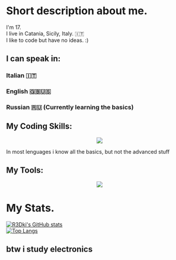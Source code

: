 # Short description about me.
I'm 17.
<br>I live in Catania, Sicily, Italy. 🇮🇹
<br>I like to code but have no ideas. :)
<br>

## I can speak in:
### Italian 🇮🇹
### English 🇬🇧🇺🇸
### Russian 🇷🇺 (Currently learning the basics)

## My Coding Skills:
<p align="center"><a href="https://r3dki.github.io"><img src="https://skillicons.dev/icons?i=arduino,rust,c,cpp,cs,dotnet,bash,html,css,js,java,kotlin,lua,py," /></a></p>
In most lenguages i know all the basics, but not the advanced stuff

## My Tools:
<p align="center"><a href="https://r3dki.github.io"><img src="https://skillicons.dev/icons?i=github,autocad,ps,pr,visualstudio,vscode,eclipse,idea," /></a></p>

# My Stats.
[![R3Dki's GitHub stats](https://github-readme-stats.vercel.app/api?username=R3Dki&theme=codeSTACKr&show_icons=true)](https://github.com/R3Dki)<br>
[![Top Langs](https://github-readme-stats.vercel.app/api/top-langs/?username=R3Dki&layout=compact)](https://github.com/R3Dki)
## btw i study electronics
